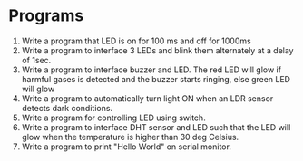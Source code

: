 # Programs

1. Write a program that LED is on for 100 ms and off for 1000ms
2. Write a program to interface 3 LEDs and blink them alternately at a delay of 1sec.
3. Write a program to interface buzzer and LED. The red LED will glow if harmful gases is detected and the buzzer starts ringing, else green LED will glow
4. Write a program to automatically turn light ON when an LDR sensor detects dark conditions.
5. Write a program for controlling LED using switch.
6. Write a program to interface DHT sensor and LED such that the LED will glow when the temperature is higher than 30 deg Celsius.
7. Write a program to print "Hello World" on serial monitor.
